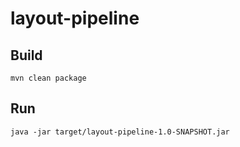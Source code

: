 # layout-pipeline

## Build
```shell
mvn clean package
```

## Run
```shell
java -jar target/layout-pipeline-1.0-SNAPSHOT.jar
```
